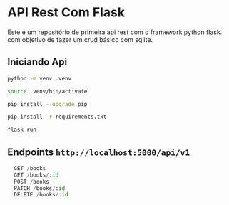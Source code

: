 # API Rest Com Flask

Este é um repositório de primeira api rest com o framework python flask. com objetivo de fazer um crud básico com sqlite.

## Iniciando Api

```sh
python -m venv .venv

source .venv/bin/activate

pip install --upgrade pip

pip install -r requirements.txt

flask run
```

## Endpoints `http://localhost:5000/api/v1`

```py
  GET /books
  GET /books/:id
  POST /books
  PATCH /books/:id
  DELETE /books/:id
```
